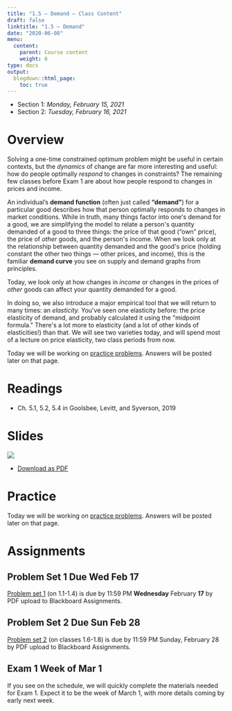 ```yaml
---
title: "1.5 — Demand — Class Content"
draft: false
linktitle: "1.5 — Demand"
date: "2020-06-08"
menu:
  content:
    parent: Course content
    weight: 6
type: docs
output:
  blogdown::html_page:
    toc: true
---
```




- Section 1: *Monday, February 15, 2021*
- Section 2: *Tuesday, February 16, 2021*

# <i class="fas fa-info-circle fa-lg"></i> Overview

Solving a one-time constrained optimum problem might be useful in certain contexts, but the *dynamics* of change are far more interesting and useful: how do people optimally *respond* to changes in constraints? The remaining few classes before Exam 1 are about how people respond to changes in prices and income. 

An individual’s **demand function** (often just called **“demand”**) for a particular good describes how that person optimally responds to changes in market conditions. While in truth, many things factor into one's demand for a good, we are simplifying the model to relate a person's quantity demanded of a good to three things: the price of that good (“own” price), the price of *other* goods, and the person's income. When we look only at the relationship between quantity demanded and the good's price (holding constant the other two things — other prices, and income), this is the familiar **demand curve** you see on supply and demand graphs from principles.

Today, we look only at how changes in *income* or changes in the prices of *other* goods can affect your quantity demanded for a good.

In doing so, we also introduce a major empirical tool that we will return to many times: an *elasticity.* You've seen one elasticity before: the price elasticity of demand, and probably calculated it using the "midpoint formula." There's a lot more to elasticity (and a lot of other kinds of elasticities!) than that. We will see two varieties today, and will spend most of a lecture on price elasticity, two class periods from now.

Today we will be working on [practice problems](/practice/1.6-practice). Answers will be posted later on that page.

# <i class="fas fa-book-reader fa-lg"></i> Readings

- <i class="fas fa-book"></i> Ch. 5.1, 5.2, 5.4 in Goolsbee, Levitt, and Syverson, 2019

# <i class="fas fa-chalkboard-teacher"></i> Slides

[![](/slides/1.5-slides.png)](/slides/1.5-slides.html)

- [<i class="fas fa-file-pdf"></i> Download as PDF](/slides/1.5-slides.pdf)

# <i class="fas fa-dumbbell"></i> Practice

Today we will be working on [practice problems](/practice/1.6-practice). Answers will be posted later on that page.

# <i class="fas fa-laptop-code"></i> Assignments

## Problem Set 1 Due Wed Feb 17

[Problem set 1](/assignment/01-problem-set) (on 1.1-1.4) is due by 11:59 PM **Wednesday** February **17** by PDF upload to Blackboard Assignments.

## Problem Set 2 Due Sun Feb 28

[Problem set 2](/assignment/01-problem-set) (on classes 1.6-1.8) is due by 11:59 PM Sunday, February 28 by PDF upload to Blackboard Assignments.

## Exam 1 Week of Mar 1

If you see on the schedule, we will quickly complete the materials needed for Exam 1. Expect it to be the week of March 1, with more details coming by early next week.
